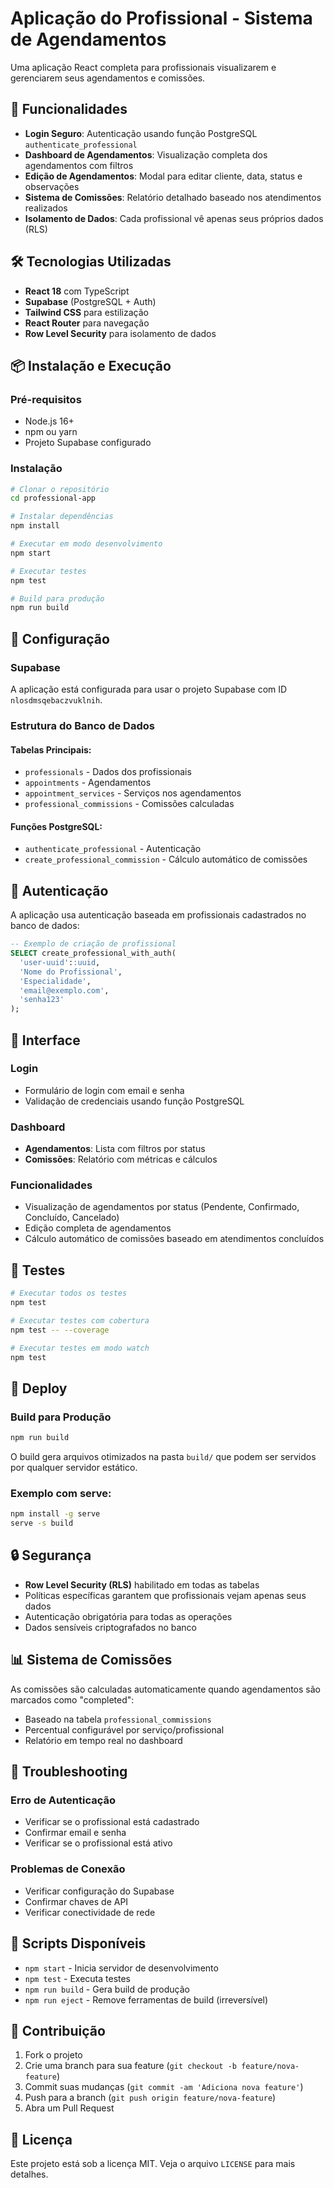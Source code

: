 # Aplicação do Profissional - Sistema de Agendamentos

Uma aplicação React completa para profissionais visualizarem e gerenciarem seus agendamentos e comissões.

## 🚀 Funcionalidades

- **Login Seguro**: Autenticação usando função PostgreSQL `authenticate_professional`
- **Dashboard de Agendamentos**: Visualização completa dos agendamentos com filtros
- **Edição de Agendamentos**: Modal para editar cliente, data, status e observações
- **Sistema de Comissões**: Relatório detalhado baseado nos atendimentos realizados
- **Isolamento de Dados**: Cada profissional vê apenas seus próprios dados (RLS)

## 🛠️ Tecnologias Utilizadas

- **React 18** com TypeScript
- **Supabase** (PostgreSQL + Auth)
- **Tailwind CSS** para estilização
- **React Router** para navegação
- **Row Level Security** para isolamento de dados

## 📦 Instalação e Execução

### Pré-requisitos
- Node.js 16+
- npm ou yarn
- Projeto Supabase configurado

### Instalação

```bash
# Clonar o repositório
cd professional-app

# Instalar dependências
npm install

# Executar em modo desenvolvimento
npm start

# Executar testes
npm test

# Build para produção
npm run build
```

## 🔧 Configuração

### Supabase
A aplicação está configurada para usar o projeto Supabase com ID `nlosdmsqebaczvuklnih`.

### Estrutura do Banco de Dados

#### Tabelas Principais:
- `professionals` - Dados dos profissionais
- `appointments` - Agendamentos
- `appointment_services` - Serviços nos agendamentos
- `professional_commissions` - Comissões calculadas

#### Funções PostgreSQL:
- `authenticate_professional` - Autenticação
- `create_professional_commission` - Cálculo automático de comissões

## 🔐 Autenticação

A aplicação usa autenticação baseada em profissionais cadastrados no banco de dados:

```sql
-- Exemplo de criação de profissional
SELECT create_professional_with_auth(
  'user-uuid'::uuid,
  'Nome do Profissional',
  'Especialidade',
  'email@exemplo.com',
  'senha123'
);
```

## 📱 Interface

### Login
- Formulário de login com email e senha
- Validação de credenciais usando função PostgreSQL

### Dashboard
- **Agendamentos**: Lista com filtros por status
- **Comissões**: Relatório com métricas e cálculos

### Funcionalidades
- Visualização de agendamentos por status (Pendente, Confirmado, Concluído, Cancelado)
- Edição completa de agendamentos
- Cálculo automático de comissões baseado em atendimentos concluídos

## 🧪 Testes

```bash
# Executar todos os testes
npm test

# Executar testes com cobertura
npm test -- --coverage

# Executar testes em modo watch
npm test
```

## 🚀 Deploy

### Build para Produção

```bash
npm run build
```

O build gera arquivos otimizados na pasta `build/` que podem ser servidos por qualquer servidor estático.

### Exemplo com serve:

```bash
npm install -g serve
serve -s build
```

## 🔒 Segurança

- **Row Level Security (RLS)** habilitado em todas as tabelas
- Políticas específicas garantem que profissionais vejam apenas seus dados
- Autenticação obrigatória para todas as operações
- Dados sensíveis criptografados no banco

## 📊 Sistema de Comissões

As comissões são calculadas automaticamente quando agendamentos são marcados como "completed":

- Baseado na tabela `professional_commissions`
- Percentual configurável por serviço/profissional
- Relatório em tempo real no dashboard

## 🐛 Troubleshooting

### Erro de Autenticação
- Verificar se o profissional está cadastrado
- Confirmar email e senha
- Verificar se o profissional está ativo

### Problemas de Conexão
- Verificar configuração do Supabase
- Confirmar chaves de API
- Verificar conectividade de rede

## 📝 Scripts Disponíveis

- `npm start` - Inicia servidor de desenvolvimento
- `npm test` - Executa testes
- `npm run build` - Gera build de produção
- `npm run eject` - Remove ferramentas de build (irreversível)

## 🤝 Contribuição

1. Fork o projeto
2. Crie uma branch para sua feature (`git checkout -b feature/nova-feature`)
3. Commit suas mudanças (`git commit -am 'Adiciona nova feature'`)
4. Push para a branch (`git push origin feature/nova-feature`)
5. Abra um Pull Request

## 📄 Licença

Este projeto está sob a licença MIT. Veja o arquivo `LICENSE` para mais detalhes.
